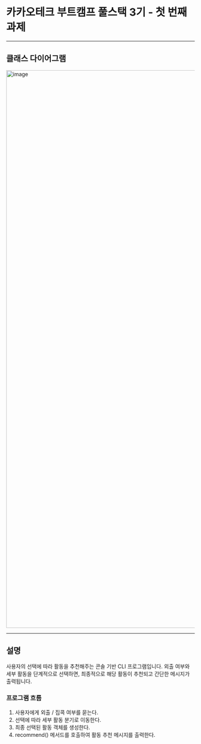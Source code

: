 # 카카오테크 부트캠프 풀스택 3기 - 첫 번째 과제
----

## 클래스 다이어그램
<img width="2386" height="1491" alt="image" src="https://github.com/user-attachments/assets/12b659dc-7891-4ea9-9d20-b19bd1837292" />

----

## 설명
사용자의 선택에 따라 활동을 추천해주는 콘솔 기반 CLI 프로그램입니다.
외출 여부와 세부 활동을 단계적으로 선택하면,
최종적으로 해당 활동이 추천되고 간단한 메시지가 출력됩니다.

### 프로그램 흐름
1. 사용자에게 외출 / 집콕 여부를 묻는다.
2. 선택에 따라 세부 활동 분기로 이동한다.
3. 최종 선택된 활동 객체를 생성한다.
4. recommend() 메서드를 호출하여 활동 추천 메시지를 출력한다.
